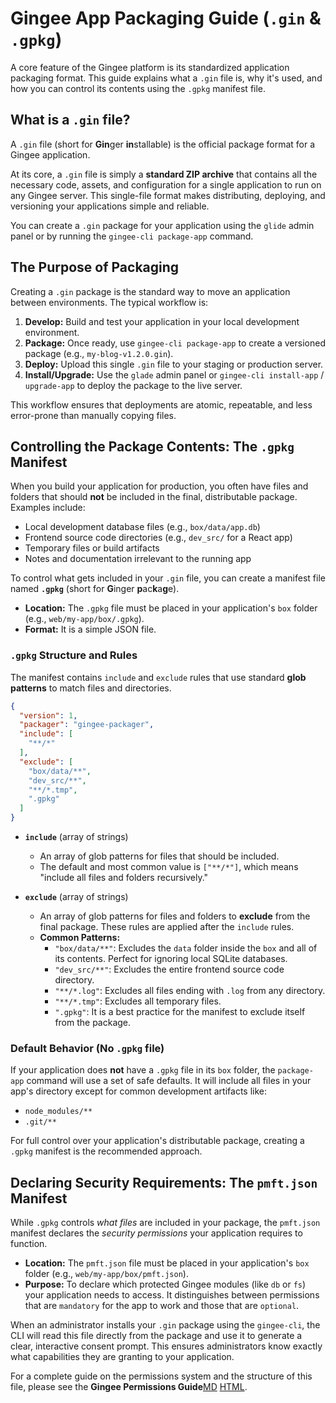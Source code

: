 # Gingee App Packaging Guide (`.gin` & `.gpkg`)

A core feature of the Gingee platform is its standardized application packaging format. This guide explains what a `.gin` file is, why it's used, and how you can control its contents using the `.gpkg` manifest file.

## What is a `.gin` file?

A `.gin` file (short for **Gin**ger **in**stallable) is the official package format for a Gingee application.

At its core, a `.gin` file is simply a **standard ZIP archive** that contains all the necessary code, assets, and configuration for a single application to run on any Gingee server. This single-file format makes distributing, deploying, and versioning your applications simple and reliable.

You can create a `.gin` package for your application using the `glide` admin panel or by running the `gingee-cli package-app` command.

## The Purpose of Packaging

Creating a `.gin` package is the standard way to move an application between environments. The typical workflow is:

1.  **Develop:** Build and test your application in your local development environment.
2.  **Package:** Once ready, use `gingee-cli package-app` to create a versioned package (e.g., `my-blog-v1.2.0.gin`).
3.  **Deploy:** Upload this single `.gin` file to your staging or production server.
4.  **Install/Upgrade:** Use the `glade` admin panel or `gingee-cli install-app` / `upgrade-app` to deploy the package to the live server.

This workflow ensures that deployments are atomic, repeatable, and less error-prone than manually copying files.

## Controlling the Package Contents: The `.gpkg` Manifest

When you build your application for production, you often have files and folders that should **not** be included in the final, distributable package. Examples include:

-   Local development database files (e.g., `box/data/app.db`)
-   Frontend source code directories (e.g., `dev_src/` for a React app)
-   Temporary files or build artifacts
-   Notes and documentation irrelevant to the running app

To control what gets included in your `.gin` file, you can create a manifest file named **`.gpkg`** (short for **G**inger **p**ac**k**a**g**e).

-   **Location:** The `.gpkg` file must be placed in your application's `box` folder (e.g., `web/my-app/box/.gpkg`).
-   **Format:** It is a simple JSON file.

### `.gpkg` Structure and Rules

The manifest contains `include` and `exclude` rules that use standard **glob patterns** to match files and directories.

```json
{
  "version": 1,
  "packager": "gingee-packager",
  "include": [
    "**/*"
  ],
  "exclude": [
    "box/data/**",
    "dev_src/**",
    "**/*.tmp",
    ".gpkg"
  ]
}
```

-   **`include`** (array of strings)
    -   An array of glob patterns for files that should be included.
    -   The default and most common value is `["**/*"]`, which means "include all files and folders recursively."

-   **`exclude`** (array of strings)
    -   An array of glob patterns for files and folders to **exclude** from the final package. These rules are applied after the `include` rules.
    -   **Common Patterns:**
        -   `"box/data/**"`: Excludes the `data` folder inside the `box` and all of its contents. Perfect for ignoring local SQLite databases.
        -   `"dev_src/**"`: Excludes the entire frontend source code directory.
        -   `"**/*.log"`: Excludes all files ending with `.log` from any directory.
        -   `"**/*.tmp"`: Excludes all temporary files.
        -   `".gpkg"`: It is a best practice for the manifest to exclude itself from the package.

### Default Behavior (No `.gpkg` file)

If your application does **not** have a `.gpkg` file in its `box` folder, the `package-app` command will use a set of safe defaults. It will include all files in your app's directory except for common development artifacts like:

-   `node_modules/**`
-   `.git/**`

For full control over your application's distributable package, creating a `.gpkg` manifest is the recommended approach.

## Declaring Security Requirements: The `pmft.json` Manifest

While `.gpkg` controls *what files* are included in your package, the `pmft.json` manifest declares the *security permissions* your application requires to function.

-   **Location:** The `pmft.json` file must be placed in your application's `box` folder (e.g., `web/my-app/box/pmft.json`).
-   **Purpose:** To declare which protected Gingee modules (like `db` or `fs`) your application needs to access. It distinguishes between permissions that are `mandatory` for the app to work and those that are `optional`.

When an administrator installs your `.gin` package using the `gingee-cli`, the CLI will read this file directly from the package and use it to generate a clear, interactive consent prompt. This ensures administrators know exactly what capabilities they are granting to your application.

For a complete guide on the permissions system and the structure of this file, please see the **Gingee Permissions Guide**[MD](./permissions-guide.md) [HTML](./permissions-guide.html).
